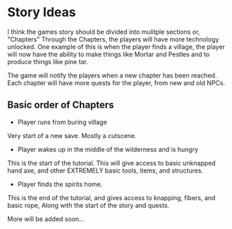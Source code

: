 # Story Ideas
I think the games story should be divided into mulitple sections or, "Chapters"
Through the Chapters, the players will have more technology unlocked. One example of this is when the player finds a village, the player will now have the ability to make things like Mortar and Pestles and to produce things like pine tar.

The game will notify the players when a new chapter has been reached. Each chapter will have more quests for the player, from new and old NPCs.

## Basic order of Chapters
- Player runs from buring village

Very start of a new save. Mostly a cutscene.

- Player wakes up in the middle of the wilderness and is hungry

This is the start of the tutorial. This will give access to basic unknapped hand axe, and other EXTREMELY basic tools, items, and structures.

- Player finds the spirits home.

This is the end of the tutorial, and gives access to knapping, fibers, and basic rope, Along with the start of the story and quests.

More will be added soon...
